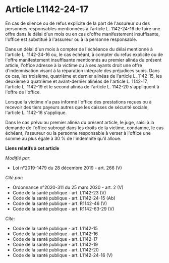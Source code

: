 # Article L1142-24-17

En cas de silence ou de refus explicite de la part de l'assureur ou des personnes responsables mentionnées à l'article L.
1142-24-16 de faire une offre dans le délai d'un mois ou en cas d'offre manifestement insuffisante, l'office est substitué à
l'assureur ou à la personne responsable.

Dans un délai d'un mois à compter de l'échéance du délai mentionné à l'article L. 1142-24-16 ou, le cas échéant, à compter du
refus explicite ou de l'offre manifestement insuffisante mentionnés au premier alinéa du présent article, l'office adresse à
la victime ou à ses ayants droit une offre d'indemnisation visant à la réparation intégrale des préjudices subis. Dans ce
cas, les troisième, quatrième et dernier alinéas de l'article L. 1142-15, les deuxième à quatrième et avant-dernier alinéas
de l'article L. 1142-17, l'article L. 1142-19 et le second alinéa de l'article L. 1142-20 s'appliquent à l'offre de l'office.

Lorsque la victime n'a pas informé l'office des prestations reçues ou à recevoir des tiers payeurs autres que les caisses de
sécurité sociale, l'article L. 1142-16 s'applique.

Dans le cas prévu au premier alinéa du présent article, le juge, saisi à la demande de l'office subrogé dans les droits de la
victime, condamne, le cas échéant, l'assureur ou la personne responsable à verser à l'office une somme au plus égale à 30 %
de l'indemnité qu'il alloue.

**Liens relatifs à cet article**

_Modifié par_:

  - Loi n°2019-1479 du 28 décembre 2019 - art. 266 (V)

_Cité par_:

  - Ordonnance n°2020-311 du 25 mars 2020 - art. 2 (V)
  - Code de la santé publique - art. L1142-23 (V)
  - Code de la santé publique - art. L1142-24-15 (Ab)
  - Code de la santé publique - art. R1142-46 (V)
  - Code de la santé publique - art. R1142-63-29 (V)

_Cite_:

  - Code de la santé publique - art. L1142-15
  - Code de la santé publique - art. L1142-16
  - Code de la santé publique - art. L1142-17
  - Code de la santé publique - art. L1142-19
  - Code de la santé publique - art. L1142-20
  - Code de la santé publique - art. L1142-24-16 (V)
